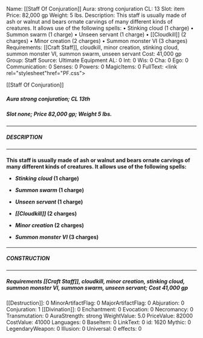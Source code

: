 Name: [[Staff Of Conjuration]]
Aura: strong conjuration
CL: 13
Slot: item
Price: 82,000 gp
Weight: 5 lbs.
Description: This staff is usually made of ash or walnut and bears ornate carvings of many different kinds of creatures. It allows use of the following spells: • Stinking cloud (1 charge) • Summon swarm (1 charge) • Unseen servant (1 charge) • [[Cloudkill]] (2 charges) • Minor creation (2 charges) • Summon monster VI (3 charges)
Requirements: [[Craft Staff]], cloudkill, minor creation, stinking cloud, summon monster VI, summon swarm, unseen servant
Cost: 41,000 gp
Group: Staff
Source: Ultimate Equipment
AL: 0
Int: 0
Wis: 0
Cha: 0
Ego: 0
Communication: 0
Senses: 0
Powers: 0
MagicItems: 0
FullText: <link rel="stylesheet"href="PF.css"><div class="heading"><p class="alignleft">[[Staff Of Conjuration]]</p><div style="clear: both;"></div></div><div><h5><b>Aura </b>strong conjuration; <b>CL </b>13th</h5><h5><b>Slot </b>none; <b>Price </b>82,000 gp; <b>Weight </b>5 lbs.</h5></div><hr/><div><h5><b>DESCRIPTION</b></h5></div><hr/><div><h4><p>This staff is usually made of ash or walnut and bears ornate carvings of many different kinds of creatures. It allows use of the following spells: </p><p><ul><li> <i>Stinking cloud</i> (1 charge) </p><p><li> <i>Summon swarm</i> (1 charge) </p><p><li> <i>Unseen servant</i> (1 charge) </p><p><li> <i>[[Cloudkill]]</i> (2 charges) </p><p><li> <i>Minor creation</i> (2 charges) </p><p><li> <i>Summon monster VI</i> (3 charges)</ul></p></h4></div><hr/><div><h5><b>CONSTRUCTION</b></h5></div><hr/><div><h5><b>Requirements </b>[[Craft Staff]], <i>cloudkill</i>, <i>minor creation</i>, <i>stinking cloud</i>, <i>summon monster VI</i>, <i>summon swarm</i>, <i>unseen servant</i>; <b>Cost </b>41,000 gp</h5></div>
[[Destruction]]: 0
MinorArtifactFlag: 0
MajorArtifactFlag: 0
Abjuration: 0
Conjuration: 1
[[Divination]]: 0
Enchantment: 0
Evocation: 0
Necromancy: 0
Transmutation: 0
AuraStrength: strong
WeightValue: 5.0
PriceValue: 82000
CostValue: 41000
Languages: 0
BaseItem: 0
LinkText: 0
id: 1620
Mythic: 0
LegendaryWeapon: 0
Illusion: 0
Universal: 0
effects: 0
